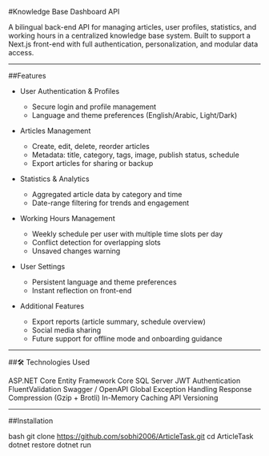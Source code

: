 #Knowledge Base Dashboard API

A bilingual back-end API for managing articles, user profiles, statistics, and working hours in a centralized knowledge base system. Built to support a Next.js front-end with full authentication, personalization, and modular data access.

---

##Features

- User Authentication & Profiles
  - Secure login and profile management
  - Language and theme preferences (English/Arabic, Light/Dark)

- Articles Management
  - Create, edit, delete, reorder articles
  - Metadata: title, category, tags, image, publish status, schedule
  - Export articles for sharing or backup

- Statistics & Analytics
  - Aggregated article data by category and time
  - Date-range filtering for trends and engagement

- Working Hours Management
  - Weekly schedule per user with multiple time slots per day
  - Conflict detection for overlapping slots
  - Unsaved changes warning

- User Settings
  - Persistent language and theme preferences
  - Instant reflection on front-end

- Additional Features
  - Export reports (article summary, schedule overview)
  - Social media sharing
  - Future support for offline mode and onboarding guidance

---

##🛠 Technologies Used

ASP.NET Core
Entity Framework Core
SQL Server
JWT Authentication
FluentValidation
Swagger / OpenAPI
Global Exception Handling
Response Compression (Gzip + Brotli)
In-Memory Caching
API Versioning

---

##Installation

bash
git clone https://github.com/sobhi2006/ArticleTask.git
cd ArticleTask
dotnet restore
dotnet run
